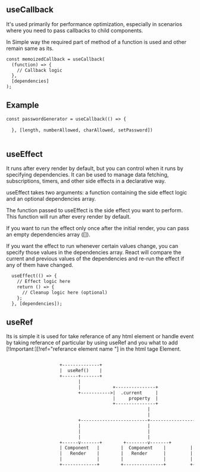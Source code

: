 ## useCallback

It's used primarily for performance optimization, especially in scenarios where you need to pass callbacks to child components.

In Simple way the required part of method of a function is used and other remain same as its.

```html
const memoizedCallback = useCallback(
  (function) => {
    // Callback logic
  },
  [dependencies]
);
```
## Example

```html
const passwordGenerator = useCallback(() => {
  
  }, [length, numberAllowed, charAllowed, setPassword])
  
```

## useEffect 


 It runs after every render by default, but you can control when it runs by specifying dependencies. It can be used to manage data fetching, subscriptions, timers, and other side effects in a declarative way.



useEffect takes two arguments: a function containing the side effect logic and an optional dependencies array.

The function passed to useEffect is the side effect you want to perform. This function will run after every render by default.

If you want to run the effect only once after the initial render, you can pass an empty dependencies array ([]).

If you want the effect to run whenever certain values change, you can specify those values in the dependencies array. React will compare the current and previous values of the dependencies and re-run the effect if any of them have changed.

```html
  useEffect(() => {
    // Effect logic here
    return () => {
      // Cleanup logic here (optional)
    };
  }, [dependencies]);
```

## useRef

Its is simple it is used for take referance of any html element or handle event by taking referance of particular by using useRef 
and you what to add [!Important:][!ref="referance element name "] in the html tage Element.

```html

                    +--------------+
                    |  useRef()    |
                    +------+-------+
                           |
                           |            +---------------+
                           +----------->|  .current     |
                                        |     property  |
                                        +---------------+
                                                     |
                                                     |
                           +-------------------------+-------------------------+
                           |                         |                         |
                           |                         |                         |
                           |                         |                         |
                    +------v-------+        +--------v-------+         +--------v-------+
                    | Component   |        |  Component    |         |  Component    |
                    |   Render    |        |   Render      |         |   Render      |
                    |             |        |               |         |               |
                    +-------------+        +---------------+         +---------------+
```